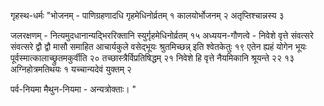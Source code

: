 गृहस्थ-धर्मः						"भोजनम् - पाणिग्रहणादधि गृहमेधिनोर्व्रतम् १ कालयोर्भोजनम् २ अतृप्तिश्चान्नस्य ३ 

जलरक्षणम् -  नित्यमुदधानान्यद्भिररिक्तानि स्युर्गृहमेधिनोर्व्रतम् १५ 
अध्ययन-गौणत्वे - निवेशे वृत्ते संवत्सरे संवत्सरे द्वौ द्वौ मासौ समाहित आचार्यकुले वसेद्भूयः श्रुतमिच्छन्न् इति श्वेतकेतुः १९ एतेन ह्यहं योगेन भूयः पूर्वस्मात्कालाच्छ्रुतमकुर्वीति २० तच्छास्त्रैर्विप्रतिषिद्धम् २१ निवेशे हि वृत्ते नैयमिकानि श्रूयन्ते २२ १३ अग्निहोत्रमतिथयः १ यच्चान्यदेवं युक्तम् २ 

पर्व-नियमा मैथुन-नियमा - अन्यत्रोक्ताः।
"